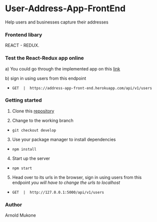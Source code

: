 # User-Address-App-FrontEnd
Help users and businesses capture their addresses


### Frontend libary
REACT - REDUX.

### Test the React-Redux app online
a) You could go through the implemented app on this [link](https://address-app-front-end.herokuapp.com/)

b) sign in using users from this endpoint
- `GET  |  https://address-app-front-end.herokuapp.com/api/v1/users`

### Getting started
1. Clone this [repository](https://github.com/Manorlds-Eaglespark/User-Address-App-FrontEnd.git)

2. Change to the working branch
- `git checkout develop`

3. Use your package manager to install dependencies
- `npm install`

4. Start up the server
- `npm start`

5. Head over to its urls in the browser, sign in using users from this endpoint *you will have to change the urls to localhost*
- `GET  |  http://127.0.0.1:5000/api/v1/users`

### Author
Arnold Mukone